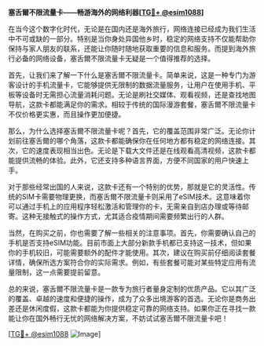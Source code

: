 **塞舌爾不限流量卡——畅游海外的网络利器[[TG💪+ @esim1088](https://t.me/s/esim1088)]**

在当今这个数字化时代，无论是在国内还是海外旅行，网络连接已经成为我们生活中不可或缺的一部分。特别是当你身处异国他乡时，稳定的网络支持不仅能帮助你保持与家人朋友的联系，还能让你随时随地获取重要的信息和服务。而提到海外旅行必备的网络设备，塞舌爾不限流量卡无疑是一个值得推荐的选择。

首先，让我们来了解一下什么是塞舌爾不限流量卡。简单来说，这是一种专门为游客设计的手机流量卡，它能够提供无限制的数据流量服务，让用户在使用手机、平板等设备时无需担心流量消耗问题。无论是刷社交媒体、观看视频，还是查找地图导航，这款卡都能满足你的需求。相较于传统的国际漫游套餐，塞舌爾不限流量卡不仅价格更实惠，而且操作更加便捷。

那么，为什么选择塞舌爾不限流量卡呢？首先，它的覆盖范围非常广泛。无论你计划前往塞舌爾的哪个角落，这款卡都能确保你在任何地方都有稳定的网络连接。其次，它的速度表现相当出色。无论是下载大文件还是在线观看高清视频，这款卡都能提供流畅的体验。此外，它还支持多种语言界面，方便不同国家的用户快速上手。

对于那些经常出国的人来说，这款卡还有一个特别的优势，那就是它的灵活性。传统的SIM卡需要物理更换，而塞舌爾不限流量卡则采用了eSIM技术。这意味着你可以通过手机上的应用程序轻松激活和管理你的卡，无需亲自到店办理或等待邮寄。这种无接触式的操作方式，尤其适合疫情期间需要频繁出行的人群。

当然，在购买之前，你也需要了解一些相关的注意事项。首先，你需要确认自己的手机是否支持eSIM功能。目前市面上大部分新款手机都已支持这一技术，但如果你的手机较旧，可能需要额外的配件才能使用。其次，建议在购买前仔细阅读套餐详情，确保所选方案符合你的实际需求。例如，有些套餐可能对某些特定应用有流量限制，这一点需要提前留意。

总的来说，塞舌爾不限流量卡是一款专为旅行者量身定制的优质产品。它以其广泛的覆盖、卓越的速度和便捷的操作，成为了众多出境游客的首选。无论你是商务出差还是休闲度假，这款卡都能为你提供稳定可靠的网络支持。如果你正在寻找一款能让你在国外畅行无忧的网络解决方案，不妨试试塞舌爾不限流量卡吧！

[[TG💪+ @esim1088](https://t.me/s/esim1088) ![Image](https://i.postimg.cc/4NQfJmqS/Snipaste-2025-05-13-00-14-12.png)]